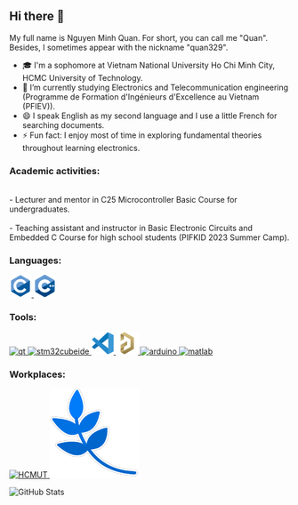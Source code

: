 ## Hi there 👋
My full name is Nguyen Minh Quan. For short, you can call me "Quan". Besides, I sometimes appear with the nickname "quan329".
- 🎓 I'm a sophomore at Vietnam National University Ho Chi Minh City, HCMC University of Technology.
- 🌱 I’m currently studying Electronics and Telecommunication engineering (Programme de Formation d'Ingénieurs d'Excellence au Vietnam (PFIEV)).
- 😄 I speak English as my second language and I use a little French for searching documents.
- ⚡ Fun fact: I enjoy most of time in exploring fundamental theories throughout learning electronics.
<h3 align="left">Academic activities:</h3>
<br>- Lecturer and mentor in C25 Microcontroller Basic Course for undergraduates.</br>
<br>- Teaching assistant and instructor in Basic Electronic Circuits and Embedded C Course for high school students (PIFKID 2023 Summer Camp).</br>
<h3 align="left">Languages:</h3>
<p align="left">  <a href="https://www.cprogramming.com/" target="_blank" rel="noreferrer"> <img src="https://raw.githubusercontent.com/devicons/devicon/master/icons/c/c-original.svg" alt="c" width="40" height="40"/> </a> <a href="https://www.w3schools.com/cpp/" target="_blank" rel="noreferrer"> <img src="https://raw.githubusercontent.com/devicons/devicon/master/icons/cplusplus/cplusplus-original.svg" alt="cplusplus" width="40" height="40"/> </a> </p>

<h3 align="left">Tools:</h3>
<p align="left"> <a href="https://www.qt.io/" target="_blank" rel="noreferrer"> <img src="https://upload.wikimedia.org/wikipedia/commons/0/0b/Qt_logo_2016.svg" alt="qt" width="40" height="40"/> </a> <a href="https://www.st.com/en/development-tools/stm32cubeide.html" target="_blank" rel="noreferrer"> <img src="https://encrypted-tbn0.gstatic.com/images?q=tbn:ANd9GcRcmU00AWKefsImjv1gCyu7tAsDnyK2czY_Ug&s" alt="stm32cubeide" width="40" height="40"/> </a> <a href="https://code.visualstudio.com/" target="_blank" rel="noreferrer"> <img src="https://github.com/duyfx9/duyfx9/blob/main/Icons/code.png" alt="vsstudio" width="40" height="40"/> </a><a href="https://www.altium.com/" target="_blank" rel="noreferrer"> <img src="https://github.com/duyfx9/duyfx9/blob/main/Icons/altium_designer.png" alt="altiumdesign" width="40" height="40"/> </a> <a href="https://www.arduino.cc/" target="_blank" rel="noreferrer"> <img src="https://cdn.worldvectorlogo.com/logos/arduino-1.svg" alt="arduino" width="40" height="40"/> </a> <a href="https://matlab.mathworks.com/" target="_blank" rel="noreferrer"> <img src="https://encrypted-tbn1.gstatic.com/images?q=tbn:ANd9GcQZXsPzy5sU_RcMY0oJwYCNJ3aR8X0N8spuOsV5aywUlTXKg-z5IoKqCe3eM5aBlEbGBbtI5A0rT5scl_1mjRKoItYmRECJjw2JFfVzGgLNSQ" alt="matlab" width="40" height="40"/> </a> </p>

<h3 align="left">Workplaces:</h3>
<p align="left"> <a href="https://hcmut.edu.vn/" target="_blank" rel="noreferrer"> <img src="https://github.com/duyfx9/duyfx9/blob/main/Icons/bku.ico" alt="HCMUT" width="160" height="160"/> </a> <a href="https://payitforward.edu.vn" target="_blank" rel="noreferrer"> <img src="https://github.com/duyfx9/duyfx9/blob/main/Icons/PIF_Leaf.png" alt="PayItForwardClub" width="160" height="160"/> </a></p>

![GitHub Stats](https://github-readme-stats.vercel.app/api?username=QuanNguyenMinh1&show_icons=true&theme=tokyonight)
